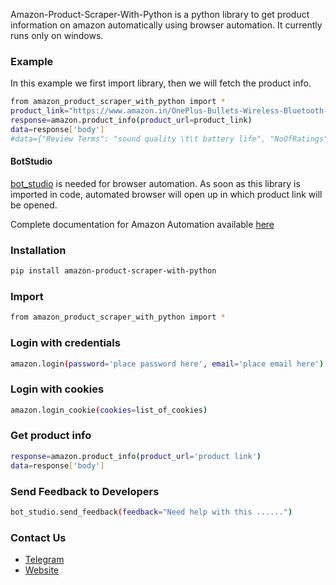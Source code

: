 Amazon-Product-Scraper-With-Python is a python library to get product information on amazon automatically using browser automation. 
It currently runs only on windows.

### Example
In this example we first import library, then we will fetch the product info.
```sh
from amazon_product_scraper_with_python import *
product_link="https://www.amazon.in/OnePlus-Bullets-Wireless-Bluetooth-Earphones/dp/B086CSGV2N/ref=sr_1_16?crid=1YHOUOZCKZVNV&dchild=1&keywords=earbuds+wireless&qid=1613389628&sprefix=earb%2Caps%2C850&sr=8-16"
response=amazon.product_info(product_url=product_link)
data=response['body']
#data={"Review Terms": "sound quality \t\t battery life", "NoOfRatings": "5432", "ReviewsLink": "https://www.amazon.in/OnePlus-Bullets-Wireless-Bluetooth-Earphones/product-reviews/B086CSGV2N/ref=cm_cr_dp_d_show_all_btm?ie=UTF8&reviewerType=all_reviews", "Price": "935", "Ratings": "4.1", "Description": "Charge for 10 minutes, enjoy for 10 hours on your On....", "Features": "Features", "Offers": "Cashback (2): 5% back with Amazon Pay ICICI Bank Credit card for Prime-members. 3% back for everybody else See AllCashback (2): 5% back with Amazon Pay ICICI Bank Credit card for Prime-members. 3% back for", "Title": "OnePlus Bullets Wireless Z in-Ear Bluetooth Earphones with Mic (Black)"}
```

#### BotStudio
[bot_studio](https://pypi.org/project/bot_studio/) is needed for browser automation. As soon as this library is imported in code, automated browser will open up in which product link will be opened.

Complete documentation for Amazon Automation available [here](https://amazon-api.datakund.com/en/latest/)

### Installation

```sh
pip install amazon-product-scraper-with-python
```

### Import
```sh
from amazon_product_scraper_with_python import *
```

### Login with credentials
```sh
amazon.login(password='place password here', email='place email here')
```

### Login with cookies
```sh
amazon.login_cookie(cookies=list_of_cookies)
```

### Get product info
```sh
response=amazon.product_info(product_url='product link')
data=response['body']
```

### Send Feedback to Developers
```sh
bot_studio.send_feedback(feedback="Need help with this ......")
```

### Contact Us
* [Telegram](https://t.me/datakund)
* [Website](https://datakund.com)

